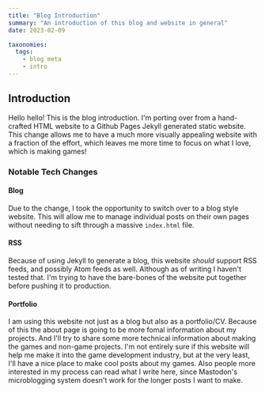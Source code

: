 ```yaml
---
title: "Blog Introduction"
summary: "An introduction of this blog and website in general"
date: 2023-02-09

taxonomies:
  tags:
    - blog meta
    - intro
---
```


## Introduction

Hello hello! This is the blog introduction. I'm porting over from a hand-crafted HTML website to a Github Pages Jekyll generated static website. This change allows me to have a much more visually appealing website with a fraction of the effort, which leaves me more time to focus on what I love, which is making games!

### Notable Tech Changes

#### Blog

Due to the change, I took the opportunity to switch over to a blog style website. This will allow me to manage individual posts on their own pages without needing to sift through a massive `index.html` file.

#### RSS

Because of using Jekyll to generate a blog, this website *should* support RSS feeds, and possibly Atom feeds as well. Although as of writing I haven't tested that. I'm trying to have the bare-bones of the website put together before pushing it to production.

#### Portfolio

I am using this website not just as a blog but also as a portfolio/CV. Because of this the about page is going to be more fomal information about my projects. And I'll try to share some more technical information about making the games and non-game projects. I'm not entirely sure if this website will help me make it into the game development industry, but at the very least, I'll have a nice place to make cool posts about my games. Also people more interested in my process can read what I write here, since Mastodon's microblogging system doesn't work for the longer posts I want to make.
